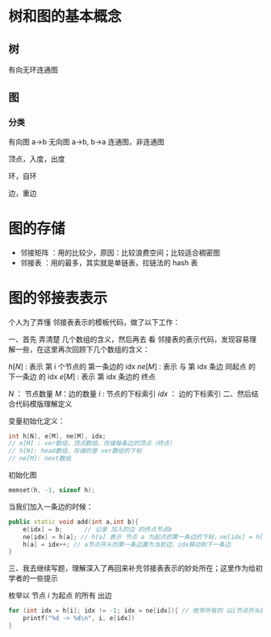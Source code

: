 # 树和图的基本概念

## 树

有向无环连通图

## 图

### 分类

有向图 a->b
无向图 a->b, b->a
连通图，非连通图

顶点，入度，出度

环，自环

边，重边

# 图的存储

- 邻接矩阵 ：用的比较少，原因：比较浪费空间；比较适合稠密图
- 邻接表 ：用的最多，其实就是单链表，拉链法的 hash 表

# 图的邻接表表示

个人为了弄懂 邻接表表示的模板代码，做了以下工作：

一、首先 弄清楚 几个数组的含义，然后再去 看 邻接表的表示代码，发现容易理解一些，在这里再次回顾下几个数组的含义：

$h[N]$ : 表示 第 i 个节点的 第一条边的 idx
$ne[M]$ : 表示 与 第 idx 条边 同起点 的 下一条边 的 idx
$e[M]$ : 表示 第 idx 条边的 终点

$N$ ： 节点数量
$M$：边的数量
$i$ : 节点的下标索引
$idx$ ： 边的下标索引
二、然后结合代码模版理解定义

变量初始化定义：

```cpp
int h[N], e[M], ne[M], idx;
// e[M] : ver数组，顶点数组，存储每条边的顶点（终点）
// h[N]: head数组，存储的是 ver数组的下标
// ne[M]: next数组
```

初始化图

```cpp
memset(h, -1, sizeof h);
```

当我们加入一条边的时候：

```cpp
public static void add(int a,int b){
    e[idx] = b;      // 记录 加入的边 的终点节点b
    ne[idx] = h[a]; // h[a] 表示 节点 a 为起点的第一条边的下标，ne[idx] = h[a] 表示把 h[a] 这条边接在了 idx 这条边的后面，其实也就是把 a 节点的整条链表 接在了 idx 这条边 后面；目的就是为了下一步 把 idx 这条边 当成 a 节点的单链表的 开头的第一条边，完成把最新的一条边插入到 链表头的操作；
    h[a] = idx++; // a节点开头的第一条边置为当前边，idx移动到下一条边
}
```

三、我去继续写题，理解深入了再回来补充邻接表表示的妙处所在；这里作为给初学者的一些提示

枚举以 节点 $i$ 为起点 的所有 出边

```cpp
for (int idx = h[i]; idx != -1; idx = ne[idx]){ // 枚举所有的 以i节点开头的单链表 元素
    printf("%d -> %d\n", i, e[idx])
}
```
